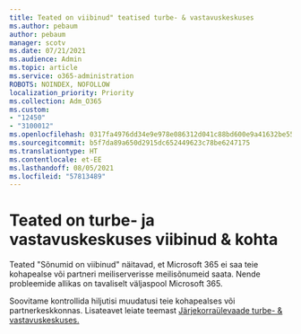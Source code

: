 ```yaml
---
title: Teated on viibinud" teatised turbe- & vastavuskeskuses
ms.author: pebaum
author: pebaum
manager: scotv
ms.date: 07/21/2021
ms.audience: Admin
ms.topic: article
ms.service: o365-administration
ROBOTS: NOINDEX, NOFOLLOW
localization_priority: Priority
ms.collection: Adm_O365
ms.custom:
- "12450"
- "3100012"
ms.openlocfilehash: 0317fa4976dd34e9e978e086312d041c88bd600e9a41632be55736bbfa2b527c
ms.sourcegitcommit: b5f7da89a650d2915dc652449623c78be6247175
ms.translationtype: HT
ms.contentlocale: et-EE
ms.lasthandoff: 08/05/2021
ms.locfileid: "57813489"
---
```

# <a name="messages-have-been-delayed-alerts-in-the-security--compliance-center"></a>Teated on turbe- ja vastavuskeskuses viibinud & kohta

Teated "Sõnumid on viibinud" näitavad, et Microsoft 365 ei saa teie kohapealse või partneri meiliserverisse meilisõnumeid saata. Nende probleemide allikas on tavaliselt väljaspool Microsoft 365. 

Soovitame kontrollida hiljutisi muudatusi teie kohapealses või partnerkeskkonnas. Lisateavet leiate teemast [Järjekorraülevaade turbe- & vastavuskeskuses.](/microsoft-365/security/office-365-security/mfi-queue-alerts-and-queues)

